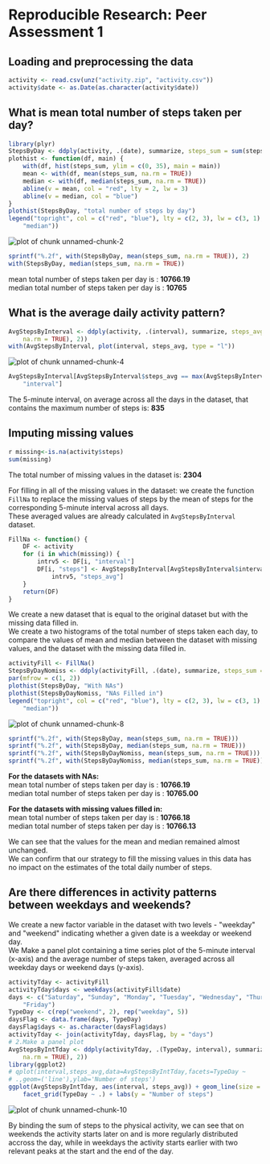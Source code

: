 # Reproducible Research: Peer Assessment 1


## Loading and preprocessing the data

```r
activity <- read.csv(unz("activity.zip", "activity.csv"))
activity$date <- as.Date(as.character(activity$date))
```


## What is mean total number of steps taken per day?

```r
library(plyr)
StepsByDay <- ddply(activity, .(date), summarize, steps_sum = sum(steps))
plothist <- function(df, main) {
    with(df, hist(steps_sum, ylim = c(0, 35), main = main))
    mean <- with(df, mean(steps_sum, na.rm = TRUE))
    median <- with(df, median(steps_sum, na.rm = TRUE))
    abline(v = mean, col = "red", lty = 2, lw = 3)
    abline(v = median, col = "blue")
}
plothist(StepsByDay, "total number of steps by day")
legend("topright", col = c("red", "blue"), lty = c(2, 3), lw = c(3, 1), legend = c("mean", 
    "median"))
```

![plot of chunk unnamed-chunk-2](figure/unnamed-chunk-2.png) 



```r
sprintf("%.2f", with(StepsByDay, mean(steps_sum, na.rm = TRUE)), 2)
with(StepsByDay, median(steps_sum, na.rm = TRUE))
```

mean total number of steps taken per day is :
**10766.19**  
median total number of steps taken per day is :
**10765** 

## What is the average daily activity pattern?

```r
AvgStepsByInterval <- ddply(activity, .(interval), summarize, steps_avg = round(mean(steps, 
    na.rm = TRUE), 2))
with(AvgStepsByInterval, plot(interval, steps_avg, type = "l"))
```

![plot of chunk unnamed-chunk-4](figure/unnamed-chunk-4.png) 



```r
AvgStepsByInterval[AvgStepsByInterval$steps_avg == max(AvgStepsByInterval$steps_avg), 
    "interval"]
```


The 5-minute interval, on average across all the days in the dataset, that contains the maximum number of steps is:
**835**

## Imputing missing values

```r
r missing<-is.na(activity$steps)
sum(missing)
```


The total number of missing values in the dataset is:
**2304**   

For filling in all of the missing values in the dataset: we create the function `FillNa` to replace the missing values of steps by the mean of steps for the corresponding 5-minute interval across all days.  
These averaged values are already calculated in `AvgStepsByInterval` dataset.  


```r
FillNa <- function() {
    DF <- activity
    for (i in which(missing)) {
        intrv5 <- DF[i, "interval"]
        DF[i, "steps"] <- AvgStepsByInterval[AvgStepsByInterval$interval == 
            intrv5, "steps_avg"]
    }
    return(DF)
}
```

  
  
We create a new dataset that is equal to the original dataset but with the missing data filled in.  
We create a two histograms of the total number of steps taken each day, to compare the values of mean and median between the dataset with missing values, and the dataset with the missing data filled in.  
  

```r
activityFill <- FillNa()
StepsByDayNomiss <- ddply(activityFill, .(date), summarize, steps_sum = sum(steps))
par(mfrow = c(1, 2))
plothist(StepsByDay, "With NAs")
plothist(StepsByDayNomiss, "NAs Filled in")
legend("topright", col = c("red", "blue"), lty = c(2, 3), lw = c(3, 1), legend = c("mean", 
    "median"))
```

![plot of chunk unnamed-chunk-8](figure/unnamed-chunk-8.png) 



```r
sprintf("%.2f", with(StepsByDay, mean(steps_sum, na.rm = TRUE)))
sprintf("%.2f", with(StepsByDay, median(steps_sum, na.rm = TRUE)))
sprintf("%.2f", with(StepsByDayNomiss, mean(steps_sum, na.rm = TRUE)))
sprintf("%.2f", with(StepsByDayNomiss, median(steps_sum, na.rm = TRUE)))
```

**For the datasets with NAs:**    
mean total number of steps taken per day is :
**10766.19**  
median total number of steps taken per day is :
**10765.00**  
  
**For the datasets with missing values filled in:**  
mean total number of steps taken per day is :
**10766.18**  
median total number of steps taken per day is :
**10766.13** 

We can see that the values for the mean and median remained almost unchanged.  
We can confirm that our strategy to fill the missing values in this data has no impact on the estimates of the total daily number of steps.
## Are there differences in activity patterns between weekdays and weekends?

We create a new factor variable in the dataset with two levels - "weekday" and "weekend" indicating whether a given date is a weekday or weekend day.  
We Make a panel plot containing a time series plot of the 5-minute interval (x-axis) and the average number of steps taken, averaged across all weekday days or weekend days (y-axis).  

```r
activityTday <- activityFill
activityTday$days <- weekdays(activityFill$date)
days <- c("Saturday", "Sunday", "Monday", "Tuesday", "Wednesday", "Thursday", 
    "Friday")
TypeDay <- c(rep("weekend", 2), rep("weekday", 5))
daysFlag <- data.frame(days, TypeDay)
daysFlag$days <- as.character(daysFlag$days)
activityTday <- join(activityTday, daysFlag, by = "days")
# 2.Make a panel plot
AvgStepsByIntTday <- ddply(activityTday, .(TypeDay, interval), summarize, steps_avg = round(mean(steps, 
    na.rm = TRUE), 2))
library(ggplot2)
# qplot(interval,steps_avg,data=AvgStepsByIntTday,facets=TypeDay ~
# .,geom=('line'),ylab='Number of steps')
ggplot(AvgStepsByIntTday, aes(interval, steps_avg)) + geom_line(size = 1) + 
    facet_grid(TypeDay ~ .) + labs(y = "Number of steps")
```

![plot of chunk unnamed-chunk-10](figure/unnamed-chunk-10.png) 


By binding the sum of steps to the physical activity, we can see that on weekends the activity starts later on and is more regularly distributed accross the day, while in weekdays the activity starts earlier with two relevant peaks at the start and the end of the day.
